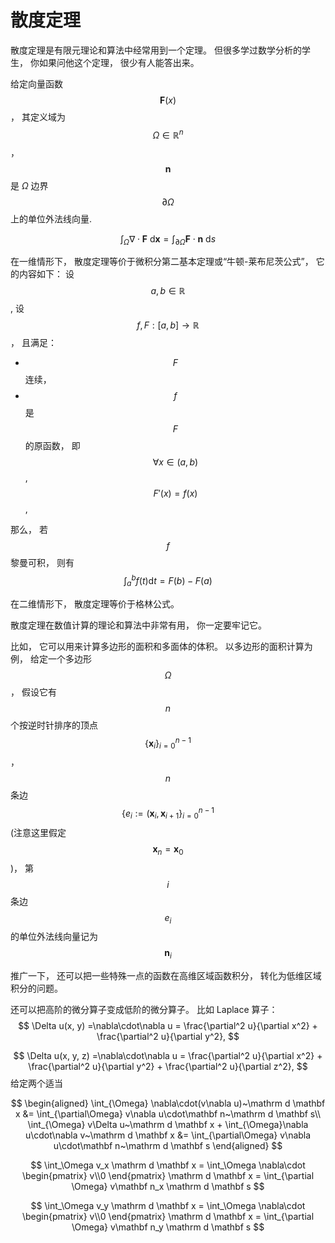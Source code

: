 # 散度定理

散度定理是有限元理论和算法中经常用到一个定理。 但很多学过数学分析的学生， 你如果问他这个定理， 很少有人能答出来。

给定向量函数 $$\mathbf F(x)$$， 其定义域为 $$\Omega\in\mathbb R^n$$， $$\mathbf n$$ 是 $\Omega$ 边界 $$\partial \Omega$$ 上的单位外法线向量.

$$
\int_{\Omega} \nabla\cdot\mathbf F~ \mathrm d \mathbf x = \int_{\partial \Omega}\mathbf  F\cdot\mathbf n ~\mathrm d s
$$

在一维情形下， 散度定理等价于微积分第二基本定理或“牛顿-莱布尼茨公式”， 它的内容如下：
设 $$a, b\in \mathbb R$$, 设 $$f, F:[a, b]\rightarrow \mathbb R$$， 且满足：

* $$F$$ 连续，
* $$f$$ 是 $$F$$ 的原函数， 即 $$\forall x \in (a, b)$$, $$F'(x) = f(x)$$,

那么， 若 $$f$$ 黎曼可积， 则有
$$
\int_a^b f(t) \mathrm d t = F(b) - F(a)
$$

在二维情形下， 散度定理等价于格林公式。

散度定理在数值计算的理论和算法中非常有用， 你一定要牢记它。 

比如， 它可以用来计算多边形的面积和多面体的体积。 以多边形的面积计算为例， 给定一个多边形 $$\Omega$$， 假设它有 $$n$$ 个按逆时针排序的顶点 $$\{\mathbf x_i \}_{i=0}^{n-1}$$， $$n$$ 条边 $$\{e_i:=(\mathbf x_i, \mathbf x_{i+1}\}_{i=0}^{n-1}$$(注意这里假定 $$\mathbf x_n = \mathbf x_0$$)， 第 $$i$$ 条边 $$e_i$$ 的单位外法线向量记为 $$\mathbf n_i$$ 

推广一下， 还可以把一些特殊一点的函数在高维区域函数积分， 转化为低维区域积分的问题。 

还可以把高阶的微分算子变成低阶的微分算子。 比如 Laplace 算子：
$$
\Delta u(x, y) =\nabla\cdot\nabla u =   \frac{\partial^2 u}{\partial x^2} + \frac{\partial^2 u}{\partial y^2},
$$

$$
\Delta u(x, y, z) =\nabla\cdot\nabla u =   \frac{\partial^2 u}{\partial x^2} + \frac{\partial^2 u}{\partial y^2} + \frac{\partial^2 u}{\partial z^2},
$$
给定两个适当

$$
\begin{aligned}
\int_{\Omega} \nabla\cdot(v\nabla u)~\mathrm d \mathbf x &= \int_{\partial\Omega} v\nabla u\cdot\mathbf n~\mathrm d \mathbf s\\
\int_{\Omega} v\Delta u~\mathrm d \mathbf x + \int_{\Omega}\nabla u\cdot\nabla v~\mathrm d \mathbf x &= \int_{\partial\Omega} v\nabla u\cdot\mathbf n~\mathrm d \mathbf s
\end{aligned}
$$

$$
\int_\Omega v_x \mathrm d \mathbf x = \int_\Omega \nabla\cdot \begin{pmatrix}
v\\0
\end{pmatrix} \mathrm d \mathbf x = 
\int_{\partial \Omega} v\mathbf n_x \mathrm d \mathbf s
$$

$$
\int_\Omega v_y \mathrm d \mathbf x = \int_\Omega \nabla\cdot \begin{pmatrix}
v\\0
\end{pmatrix} \mathrm d \mathbf x = 
\int_{\partial \Omega} v\mathbf n_y \mathrm d \mathbf s
$$